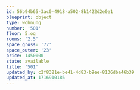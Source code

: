 ```yaml
---
id: 56b94b65-3ac0-4918-a502-8b1422d2e0e1
blueprint: object
type: wohnung
number: '501'
floor: 5.og
rooms: '2.5'
space_gross: '77'
space_outer: '23'
price: 1450000
state: available
title: '501'
updated_by: c2f8321e-be41-4d83-b9ee-8136dba46b39
updated_at: 1716910186
---
```

